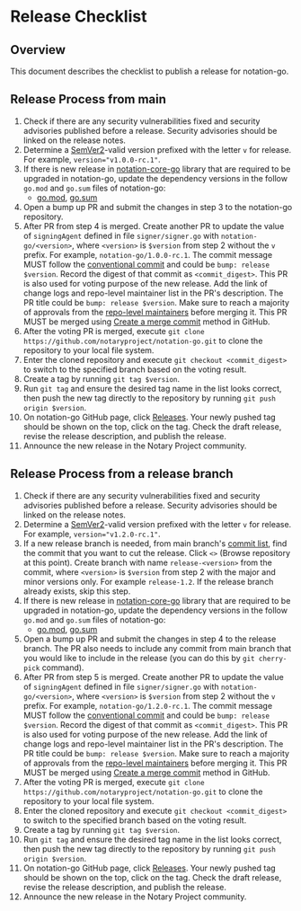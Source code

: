 # Release Checklist

## Overview

This document describes the checklist to publish a release for notation-go.

## Release Process from main

1. Check if there are any security vulnerabilities fixed and security advisories published before a release. Security advisories should be linked on the release notes.
2. Determine a [SemVer2](https://semver.org/)-valid version prefixed with the letter `v` for release. For example, `version="v1.0.0-rc.1"`.
3. If there is new release in [notation-core-go](https://github.com/notaryproject/notation-core-go) library that are required to be upgraded in notation-go, update the dependency versions in the follow `go.mod` and `go.sum` files of notation-go:
    - [go.mod](go.mod), [go.sum](go.sum)
4. Open a bump up PR and submit the changes in step 3 to the notation-go repository.
5. After PR from step 4 is merged. Create another PR to update the value of `signingAgent` defined in file `signer/signer.go` with `notation-go/<version>`, where `<version>` is `$version` from step 2 without the `v` prefix. For example, `notation-go/1.0.0-rc.1`. The commit message MUST follow the [conventional commit](https://www.conventionalcommits.org/en/v1.0.0/) and could be `bump: release $version`. Record the digest of that commit as `<commit_digest>`. This PR is also used for voting purpose of the new release. Add the link of change logs and repo-level maintainer list in the PR's description. The PR title could be `bump: release $version`. Make sure to reach a majority of approvals from the [repo-level maintainers](MAINTAINERS) before merging it. This PR MUST be merged using [Create a merge commit](https://docs.github.com/en/repositories/configuring-branches-and-merges-in-your-repository/configuring-pull-request-merges/about-merge-methods-on-github) method in GitHub.
6. After the voting PR is merged, execute `git clone https://github.com/notaryproject/notation-go.git` to clone the repository to your local file system.
7. Enter the cloned repository and execute `git checkout <commit_digest>` to switch to the specified branch based on the voting result.
8. Create a tag by running `git tag $version`.
9. Run `git tag` and ensure the desired tag name in the list looks correct, then push the new tag directly to the repository by running `git push origin $version`.
10. On notation-go GitHub page, click [Releases](https://github.com/notaryproject/notation-go/releases). Your newly pushed tag should be shown on the top, click on the tag. Check the draft release, revise the release description, and publish the release.
11. Announce the new release in the Notary Project community.

## Release Process from a release branch

1. Check if there are any security vulnerabilities fixed and security advisories published before a release. Security advisories should be linked on the release notes.
2. Determine a [SemVer2](https://semver.org/)-valid version prefixed with the letter `v` for release. For example, `version="v1.2.0-rc.1"`.
3. If a new release branch is needed, from main branch's [commit list](https://github.com/notaryproject/notation-go/commits/main/), find the commit that you want to cut the release. Click `<>` (Browse repository at this point). Create branch with name `release-<version>` from the commit, where `<version>` is `$version` from step 2 with the major and minor versions only. For example `release-1.2`. If the release branch already exists, skip this step.
4. If there is new release in [notation-core-go](https://github.com/notaryproject/notation-core-go) library that are required to be upgraded in notation-go, update the dependency versions in the follow `go.mod` and `go.sum` files of notation-go:
    - [go.mod](go.mod), [go.sum](go.sum)
5. Open a bump up PR and submit the changes in step 4 to the release branch. The PR also needs to include any commit from main branch that you would like to include in the release (you can do this by `git cherry-pick` command). 
6. After PR from step 5 is merged. Create another PR to update the value of `signingAgent` defined in file `signer/signer.go` with `notation-go/<version>`, where `<version>` is `$version` from step 2 without the `v` prefix. For example, `notation-go/1.2.0-rc.1`. The commit message MUST follow the [conventional commit](https://www.conventionalcommits.org/en/v1.0.0/) and could be `bump: release $version`. Record the digest of that commit as `<commit_digest>`. This PR is also used for voting purpose of the new release. Add the link of change logs and repo-level maintainer list in the PR's description. The PR title could be `bump: release $version`. Make sure to reach a majority of approvals from the [repo-level maintainers](MAINTAINERS) before merging it. This PR MUST be merged using [Create a merge commit](https://docs.github.com/en/repositories/configuring-branches-and-merges-in-your-repository/configuring-pull-request-merges/about-merge-methods-on-github) method in GitHub.
7. After the voting PR is merged, execute `git clone https://github.com/notaryproject/notation-go.git` to clone the repository to your local file system.
8. Enter the cloned repository and execute `git checkout <commit_digest>` to switch to the specified branch based on the voting result.
9. Create a tag by running `git tag $version`.
10. Run `git tag` and ensure the desired tag name in the list looks correct, then push the new tag directly to the repository by running `git push origin $version`.
11. On notation-go GitHub page, click [Releases](https://github.com/notaryproject/notation-go/releases). Your newly pushed tag should be shown on the top, click on the tag. Check the draft release, revise the release description, and publish the release.
12. Announce the new release in the Notary Project community.